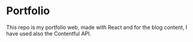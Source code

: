 # Portfolio
This repo is my portfolio web, made with React and for the blog content, I have used also the Contentful API.


